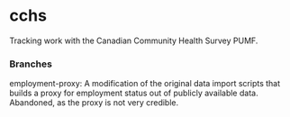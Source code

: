 # cchs
Tracking work with the Canadian Community Health Survey PUMF.

### Branches
employment-proxy: A modification of the original data import scripts that builds a proxy for employment status out of publicly available data. Abandoned, as the proxy is not very credible.
